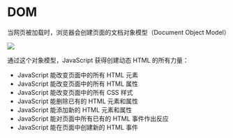 # DOM
当网页被加载时，浏览器会创建页面的文档对象模型（Document Object Model）

![](https://www.w3school.com.cn/i/ct_htmltree.gif)

通过这个对象模型，JavaScript 获得创建动态 HTML 的所有力量：
- JavaScript 能改变页面中的所有 HTML 元素
- JavaScript 能改变页面中的所有 HTML 属性
- JavaScript 能改变页面中的所有 CSS 样式
- JavaScript 能删除已有的 HTML 元素和属性
- JavaScript 能添加新的 HTML 元素和属性
- JavaScript 能对页面中所有已有的 HTML 事件作出反应
- JavaScript 能在页面中创建新的 HTML 事件